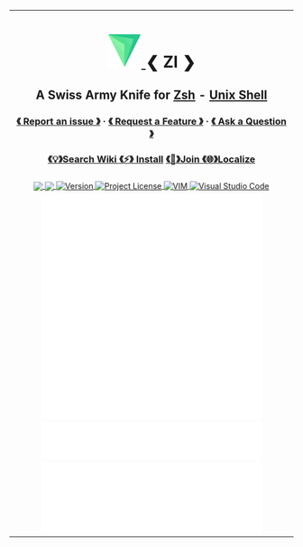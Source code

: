 <div align="justify"><table style="width: 100%; height: auto">
  <tr>
    <td align="center">
      <h1>
        <a target="_self" href="https://github.com/z-shell/zi">
          <img
            style="width: 60px; height: 60px"
            src="https://raw.githubusercontent.com/z-shell/zi/main/docs/images/favicon.svg"
            alt="❮ ZI ❯ Logo"
          /> </a
        >❮ ZI ❯
      </h1>
      <h2>
        A Swiss Army Knife for <a href="https://zsh.sourceforge.io/">Zsh</a> -
        <a href="https://en.wikipedia.org/wiki/Unix_shell">Unix Shell</a>
      </h2>
      <h3>
        <a
          href="https://github.com/z-shell/zi/issues/new?assignees=&labels=bug+%F0%9F%90%9E&template=01_bug_report.yml&title=bug%3A+"
          >《 Report an issue 》</a
        >
        ·
        <a
          href="https://github.com/z-shell/zi/issues/new?assignees=&labels=feature-request+%F0%9F%92%A1&template=02_feature_request.yml&title=feat%3A+"
          >《 Request a Feature 》</a
        >
        ·
        <a href="https://github.com/orgs/z-shell/discussions"
          >《 Ask a Question 》</a
        >
      </h3>
      <h3>
        <a href="https://z.digitalclouds.dev/search/">《💡》Search Wiki </a>
        <a href="https://z.digitalclouds.dev/docs/getting_started/installation/"
          >《⚡️》 Install</a
        >
        <a
          href="https://github.com/z-shell/community/issues/new?assignees=&labels=%F0%9F%91%A5+member&template=membership.yml&title=team%3A+"
          >《💜》Join
        </a>
        <a href="https://crowdin.digitalclouds.dev/z-shell/">《🌐》Localize </a>
      </h3>
    </td>
  </tr>

  <tr>
    <td align="center">
      <a
        title="Crowdin"
        target="_self"
        href="https://crowdin.digitalclouds.dev/z-shell"
      >
        <img
          align="center"
          src="https://badges.crowdin.net/e/f108c12713ee8526ac878d5671ad6e29/localized.svg"
        />
      </a>
      <a
        title="Gitter"
        target="_self"
        href="https://gitter.im/z-shell/zi?utm_source=badge&utm_medium=badge&utm_campaign=pr-badge&utm_content=badge"
      >
        <img align="center" src="https://badges.gitter.im/z-shell/zi.svg" />
      </a>
      <a
        title="Releases"
        target="_self"
        href="https://github.com/z-shell/zi/releases"
      >
        <img
          align="center"
          src="https://img.shields.io/github/tag/z-shell/zi.svg"
          alt="Version"
        />
      </a>
      <a
        title="License"
        target="_self"
        href="https://github.com/z-shell/zi/blob/main/LICENSE"
      >
        <img
          align="center"
          src="https://img.shields.io/badge/License-MIT-blue.svg"
          alt="Project License"
        />
      </a>
      <a
        title="VIM"
        target="_self"
        href="https://github.com/z-shell/zi-vim-syntax/"
      >
        <img
          align="center"
          src="https://img.shields.io/badge/--019733?logo=vim"
          alt="VIM"
        />
      </a>
      <a target="_self" href="https://open.vscode.dev/z-shell/zi/">
        <img
          align="center"
          src="https://img.shields.io/badge/--007ACC?logo=visual%20studio%20code&logoColor=ffffff"
          alt="Visual Studio Code"
        />
      </a>
    </td>
  </tr>
  <tr>
    <td align="center">
      <img
        align="center"
        style="width: 80%; height: auto"
        src="https://github.com/z-shell/.github/raw/main/metrics/plugin/followup/zi_followup.svg"
      />
      <img
        align="center"
        style="width: 80%; height: auto"
        src="https://raw.githubusercontent.com/z-shell/.github/main/metrics/metrics.svg"
      />
      <img
        align="center"
        style="width: 80%; height: auto"
        src="https://github.com/z-shell/.github/raw/main/metrics/plugin/projects/projects.svg"
      />
    </td>
  </tr>
  <tr>
    <td align="center">
      <a title="ZI WIKI" target="_self" href="https://github.com/z-shell/zw">
        <img
          align="center"
          style="width: 80%; height: auto"
          src="https://github.com/z-shell/.github/raw/main/metrics/plugin/pagespeed/detailed.svg"
        />
      </a>
    </td>
  </tr>
  <tr>
    <td align="center">
      <a title="ZI" target="_self" href="https://twitter.com/zshell_zi">
        <img
          align="center"
          style="width: 80%; height: auto"
          src="https://raw.githubusercontent.com/z-shell/.github/main/metrics/plugin/tweets/tweets.svg"
        />
      </a>
      <a href="https://dev.to/z-shell/">
        <img
          align="center"
          style="width: 80%; height: auto"
          src="https://raw.githubusercontent.com/z-shell/.github/main/metrics/plugin/rss/ops.io.zsh.svg"
        />
      </a>
     <!-- <a href="https://dev.to/tag/zsh/">
        <img
          align="center"
          style="width: 80%; height: auto"
          src="https://raw.githubusercontent.com/z-shell/.github/main/metrics/plugin/rss/dev.tag.zsh.rss.svg"
        />
      </a> --?
    </td>
  </tr>
  <tr>
    <td align="center">
      <a href="https://asciinema.org/a/459358" target="_blank"
        ><img
          style="width: 100%; height: auto"
          src="https://asciinema.org/a/459358.svg"
      /></a>
    </td>
  </tr>
  <table>
    <tr>
      <td align="left">
      <hr />
        <h2>Roadmap</h2>
        <p><a href="https://github.com/z-shell/zi/issues">See the open issues</a> for a list of proposed features or subjects that needs the support. </p>
        <p><a href="https://github.com/z-shell/zi/issues?q=label%3Aenhancement+is%3Aopen+sort%3Areactions-%2B1-desc">Top Feature Requests</a> - add your votes using the 👍 reaction) </p>
        <p><a href="https://github.com/z-shell/zi/issues?q=is%3Aissue+is%3Aopen+label%3Abug+sort%3Areactions-%2B1-desc">Top issues</a> - add your votes using the 👍 reaction </p>
        <p><a href="https://github.com/z-shell/zi/issues?q=is%3Aopen+is%3Aissue+label%3Abug">Newest issues</a>
        <hr />
        <h2 align="left">Contributing</h2>
        <p> Work in progress Contributions are what make the open-source community
        such an amazing place to learn, inspire, and create. Any contributions you
        make will benefit everybody else and are <bold>greatly appreciated</bold> and our
        <bold>target</bold> to support each other. Please read <a href="https://github.com/z-shell/community/blob/main/docs/project/CONTRIBUTING.md">our contribution guidelines"</a> before you start. Thank you for being involved! </p>
        <hr />
        <h2 align="left">Project assistance</h2>
        <p> If you want to say **thank you** or/and support the active development.</p>
        <p> - Add a <a href="https://github.com/z-shell/zi">GitHub Star</a> to the project, and
        follow <a href="https://github.com/z-shell">Z-Shell</a> organization. </p>
        <p> - Write interesting articles about the project on:</p>
        <p> - <a href="https://dev.to/">Dev.to</a>, <a href="https://medium.com/">Mediu.com</a>, <a href="https://community.ops.io/zsh">Community.ops.io</a>, <a href="https://www.reddit.com/r/zsh/">Reddit</a>, <a href="https://twitter.com/zshell_zi">Twitter</a> or your blog and let us know to share your post, especially if it's in other languages. Participate in the community by showing the <a href="https://github.com/z-shell/community/issues/new?assignees=&labels=%F0%9F%91%A5+member&template=membership.yml&title=team%3A+">interst</a> to the project, as it may bring us together, then great things may happen. If you would like to participate, but are not sure about what and how - do not hesitate to contact us so we can discuss the situation 👍. We've all been there, we all had to start from something - together is much easier, just need to do the first step 🚀. </p>
        <hr />
        <h2 align="left">Security</h2>
        <p> - Z-Shell ZI follows good practices of security, but 100% security cannot be assured.</p>
        <p> - Z-Shell ZI is provided <bold>"as is"</bold> without any <bold>warranty</bold>. Use at your own risk. </p>
        <p> - For more information and to report security issues, please refer to our <a href="https://github.com/z-shell/zi/blob/main/docs/SECURITY.md">security documentation</a>.</p>
        <hr />
        <h2 align="left">Acknowledgements</h2>
        <p> The <a href="https://github.com/z-shell">Z-Shell</a> organization was created to recover the <a href="https://github.com/zdharma">Zdharma</a> organization which was deleted by the owner for an unknown reason. It took a lot of time and offer for all those who liked the project and were depending on it don't want to depend on an unreliable source. </p>
        <p> <a href="https://github.com/z-shell/zi">ZI</a>, formerly known as zplugin, zinit, is an open-source community project released under the <a href="https://github.com/z-shell/zi/blob/main/LICENSE">MIT License</a>.</p>
        <hr />
        <h2 align="left">Authors & contributors</h2>
        <p> Check the list of authors and contributors in this <a href="https://github.com/z-shell/zi/contributors">repository</a> and also all other repositories under <a href="https://github.com/z-shell">Z-Shell</a> organization. We will inlclude all showning the interest or dedicated their time to take a part. </p>
    </td>
  </tr>
  <tr>
    <td align="center">
      <h2 align="left">Credits</h2>
      <a href="https://trunk.io" rel="nofollow">
        <img
          style="width: 140; height: 40px"
          src="https://storage.googleapis.com/digital-space/img/brand/trunk/trunk-white.svg"
          alt="Trunk"
        />
      </a>
      <a
        href="https://crowdin.com/?utm_source=badge&utm_medium=referral&utm_campaign=badge-add-on"
        rel="nofollow"
      >
        <img
          style="width: 140; height: 40px"
          src="https://storage.googleapis.com/digital-space/img/brand/crowdin/localization-at-dark-rounded%402x.png"
          alt="Crowdin | Agile localization for tech companies"
        />
      </a>
      <a
        href="https://www.digitalocean.com/?refcode=090bdb63f800&utm_campaign=Referral_Invite&utm_medium=Referral_Program&utm_source=badge"
        rel="nofollow"
      >
        <img
          style="width: 140; height: 40px"
          src="https://web-platforms.sfo2.digitaloceanspaces.com/WWW/Badge%203.svg"
          alt="DigitalOcean Referral Badge"
        />
      </a>
      <a href="https://cloudflare.com" rel="nofollow">
        <img
          style="width: 140; height: 40px"
          src="https://storage.googleapis.com/digital-space/img/brand/cloudflare/cf-logo-v-rgb.png"
          alt="Cloudflare"
        />
      </a>
    </td>
  </tr>
</table></div>


